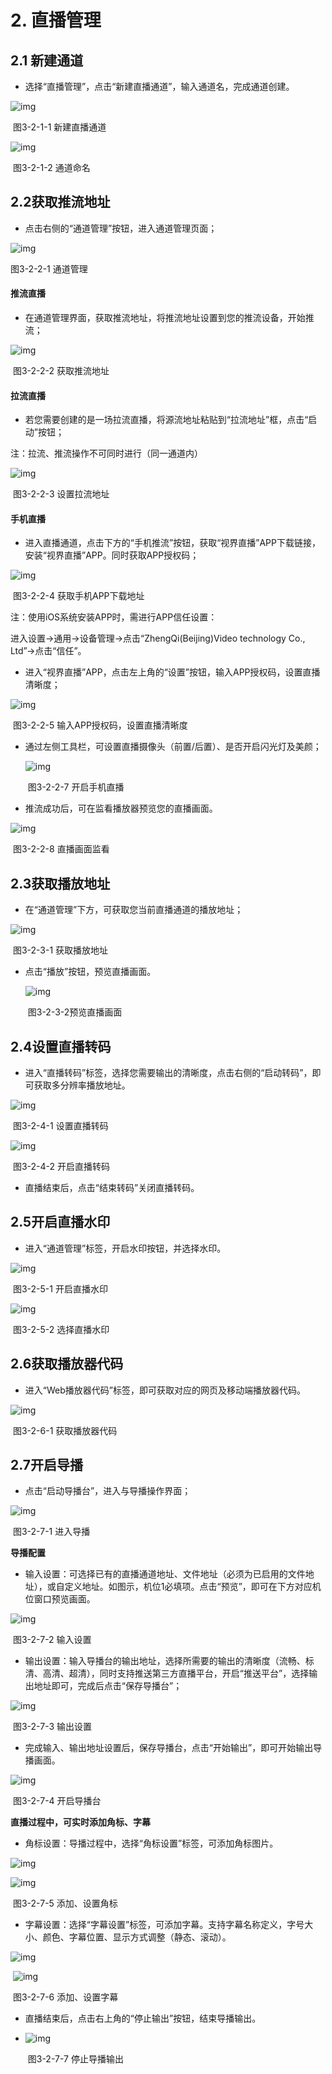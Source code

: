 # 2. 直播管理



## 2.1 新建通道

- 选择“直播管理”，点击“新建直播通道”，输入通道名，完成通道创建。

![img](../images/7.png)

​						图3-2-1-1 新建直播通道

![img](../images/8.png)

​				图3-2-1-2 通道命名



## 2.2获取推流地址

- 点击右侧的“通道管理”按钮，进入通道管理页面；

![img](../images/9.png)

图3-2-2-1 通道管理

#### **推流直播**

- 在通道管理界面，获取推流地址，将推流地址设置到您的推流设备，开始推流； 

![img](../images/10.png)

​						图3-2-2-2 获取推流地址

#### **拉流直播**

- 若您需要创建的是一场拉流直播，将源流地址粘贴到“拉流地址”框，点击“启动”按钮；

注：拉流、推流操作不可同时进行（同一通道内）

![img](../images/11.png)

​							图3-2-2-3 设置拉流地址

#### **手机直播**

- 进入直播通道，点击下方的“手机推流”按钮，获取“视界直播”APP下载链接，安装“视界直播”APP。同时获取APP授权码；

![img](../images/12.png)

​							图3-2-2-4 获取手机APP下载地址

注：使用iOS系统安装APP时，需进行APP信任设置：

进入设置→通用→设备管理→点击“ZhengQi(Beijing)Video technology Co., Ltd”→点击“信任”。

- 进入“视界直播”APP，点击左上角的“设置”按钮，输入APP授权码，设置直播清晰度；

![img](../images/13.png)

​	图3-2-2-5 输入APP授权码，设置直播清晰度

- 通过左侧工具栏，可设置直播摄像头（前置/后置）、是否开启闪光灯及美颜；

  ![img](../images/14.png)

  ​	图3-2-2-7 开启手机直播

- 推流成功后，可在监看播放器预览您的直播画面。

![img](../images/15.png)

​	图3-2-2-8 直播画面监看



## 2.3获取播放地址

- 在“通道管理”下方，可获取您当前直播通道的播放地址；

![img](../images/16.png)

​				图3-2-3-1 获取播放地址

- 点击“播放”按钮，预览直播画面。

  ![img](../images/17.png)

  ​	图3-2-3-2预览直播画面



## 2.4设置直播转码

- 进入“直播转码”标签，选择您需要输出的清晰度，点击右侧的“启动转码”，即可获取多分辨率播放地址。

![img](../images/18.png) 

​	图3-2-4-1 设置直播转码

![img](../images/19.png) 

​	图3-2-4-2 开启直播转码

- 直播结束后，点击“结束转码”关闭直播转码。



## 2.5开启直播水印

- 进入“通道管理”标签，开启水印按钮，并选择水印。

![img](../images/20.png) 

​	图3-2-5-1 开启直播水印

![img](../images/21.png) 

​	图3-2-5-2 选择直播水印



## 2.6获取播放器代码

- 进入“Web播放器代码”标签，即可获取对应的网页及移动端播放器代码。

![img](../images/22.png) 

​	图3-2-6-1 获取播放器代码



## 2.7开启导播

- 点击“启动导播台”，进入与导播操作界面；

![img](../images/24.png) 

​	图3-2-7-1 进入导播

**导播配置**

- 输入设置：可选择已有的直播通道地址、文件地址（必须为已启用的文件地址），或自定义地址。如图示，机位1必填项。点击“预览”，即可在下方对应机位窗口预览画面。

![img](../images/25.png) 

​	图3-2-7-2 输入设置

- 输出设置：输入导播台的输出地址，选择所需要的输出的清晰度（流畅、标清、高清、超清），同时支持推送第三方直播平台，开启“推送平台”，选择输出地址即可，完成后点击“保存导播台”；

![img](../images/26.png) 

​	图3-2-7-3 输出设置

- 完成输入、输出地址设置后，保存导播台，点击“开始输出”，即可开始输出导播画面。

![img](../images/27.png) 

​	图3-2-7-4 开启导播台

**直播过程中，可实时添加角标、字幕** 

- 角标设置：导播过程中，选择“角标设置”标签，可添加角标图片。

![img](../images/28.png) 

![img](../images/29.png)

​	图3-2-7-5 添加、设置角标

- 字幕设置：选择“字幕设置”标签，可添加字幕。支持字幕名称定义，字号大小、颜色、字幕位置、显示方式调整（静态、滚动）。

![img](../images/30.png)

​							![img](../images/31.png) 

​	图3-2-7-6 添加、设置字幕

- 直播结束后，点击右上角的“停止输出”按钮，结束导播输出。

- ![img](../images/32.png) 

  ​	图3-2-7-7 停止导播输出